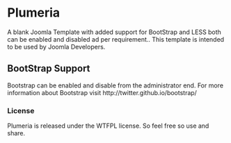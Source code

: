 <h1>Plumeria</h1>
A blank Joomla Template with added support for BootStrap and LESS both can be enabled and disabled ad per requirement..
This template is intended to be used by Joomla Developers. 


<h2>BootStrap Support</h2>
Bootstrap can be enabled and disable from the administrator end.
For more information about Bootstrap visit http://twitter.github.io/bootstrap/

<h3>License</h3>
Plumeria is released under the <a heref="http://www.wtfpl.net/">WTFPL</a> license. So feel free so use and share.

